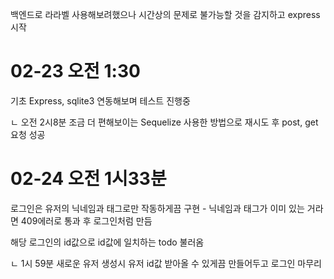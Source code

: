 <p>백엔드로 라라벨 사용해보려했으나 시간상의 문제로 불가능할 것을 감지하고 express 시작</p>

<h1>02-23 오전 1:30</h1>
<p> 기초 Express, sqlite3 연동해보며 테스트 진행중</p>
<p>ㄴ 오전 2시8분 조금 더 편해보이는 Sequelize 사용한 방법으로 재시도 후 post, get 요청 성공</p>

<h1>02-24 오전 1시33분</h1>
<p>로그인은 유저의 닉네임과 태그로만 작동하게끔 구현 - 닉네임과 태그가 이미 있는 거라면 409에러로 통과 후 로그인처럼 만듬</p>
<p>해당 로그인의 id값으로 id값에 일치하는 todo 불러옴</p>
<p>ㄴ 1시 59분 새로운 유저 생성시 유저 id값 받아올 수 있게끔 만들어두고 로그인 마무리</p>
